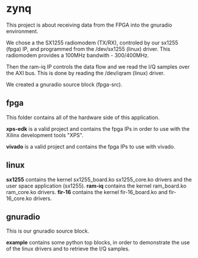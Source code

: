 zynq
====

This project is about receiving data from the FPGA into the gnuradio environment.

We chose a the SX1255 radiomodem (TX/RX), controled by our sx1255 (fpga) IP, and programmed
from the /dev/sx1255 (linux) driver. This radiomodem provides a 100MHz bandwith - 300/400MHz.

Then the ram-iq IP controls the data flow and we read the I/Q samples over the AXI bus. This is done
by reading the /dev/iqram (linux) driver.

We created a gnuradio source block (fpga-src).

fpga
------
This folder contains all of the hardware side of this application.

**xps-edk** is a valid project and contains the fpga IPs in order to use with
the Xilinx development tools "XPS".

**vivado** is a valid project and contains the fpga IPs to use with vivado.

linux
------

**sx1255** contains the kernel sx1255\_board.ko  sx1255\_core.ko drivers and the user space application (sx1255).
**ram-iq** contains the kernel ram\_board.ko ram\_core.ko drivers.
**fir-16** contains the kernel fir-16\_board.ko and fir-16\_core.ko drivers.

gnuradio
------
This is our gnuradio source block.

**example** contains some python top blocks, in order to demonstrate the use of the linux drivers and
to retrieve the I/Q samples.


